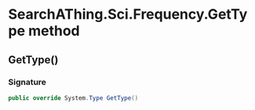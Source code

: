 # SearchAThing.Sci.Frequency.GetType method
## GetType()
### Signature
```csharp
public override System.Type GetType()
```
